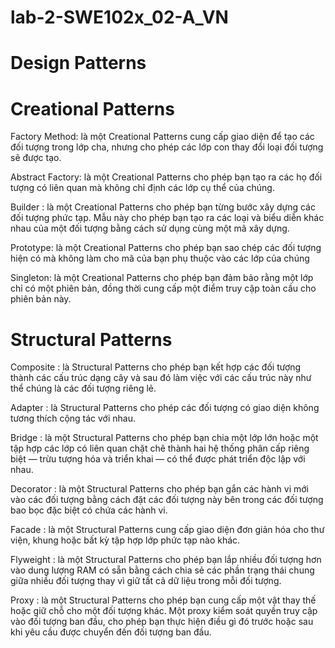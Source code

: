 # lab-2-SWE102x_02-A_VN

# Design Patterns
# Creational Patterns

Factory Method:
là một Creational Patterns cung cấp giao diện để tạo các đối tượng trong lớp cha, 
nhưng cho phép các lớp con thay đổi loại đối tượng sẽ được tạo.

Abstract Factory:
là một Creational Patterns cho phép 
bạn tạo ra các họ đối tượng có liên quan 
mà không chỉ định các lớp cụ thể của chúng.

Builder :
là một Creational Patterns cho phép bạn từng bước xây dựng các đối tượng phức tạp. 
Mẫu này cho phép bạn tạo ra các loại 
và biểu diễn khác nhau của một đối tượng 
bằng cách sử dụng cùng một mã xây dựng.

Prototype:
là một Creational Patterns cho phép bạn sao chép 
các đối tượng hiện có mà không làm cho mã của bạn phụ thuộc vào các lớp của chúng

Singleton:
là một Creational Patterns cho phép bạn đảm bảo rằng 
một lớp chỉ có một phiên bản, 
đồng thời cung cấp một điểm truy cập toàn cầu cho phiên bản này.

# Structural Patterns

Composite :
là Structural Patterns cho phép bạn kết hợp các đối tượng 
thành các cấu trúc dạng cây 
và sau đó làm việc với các cấu trúc này như thể chúng là các đối tượng riêng lẻ.

Adapter :
là Structural Patterns cho phép các đối tượng có giao diện không tương thích cộng tác với nhau.

Bridge :
là một Structural Patterns cho phép bạn chia một lớp lớn 
hoặc một tập hợp các lớp có liên quan chặt chẽ 
thành hai hệ thống phân cấp 
riêng biệt — trừu tượng hóa và triển khai — có thể được phát triển độc lập với nhau.

Decorator :
là một Structural Patterns cho phép bạn gắn các hành vi mới 
vào các đối tượng bằng cách 
đặt các đối tượng này bên trong 
các đối tượng bao bọc đặc biệt có chứa các hành vi.

Facade :
là một Structural Patterns cung cấp giao diện đơn giản hóa 
cho thư viện, khung hoặc bất kỳ tập hợp lớp phức tạp nào khác.

Flyweight :
là một Structural Patterns cho phép bạn lắp nhiều đối tượng hơn 
vào dung lượng RAM có sẵn 
bằng cách chia sẻ các phần trạng thái chung giữa nhiều đối tượng 
thay vì giữ tất cả dữ liệu trong mỗi đối tượng.

Proxy :
là một Structural Patterns cho phép bạn cung cấp một vật thay thế 
hoặc giữ chỗ cho một đối tượng khác. 
Một proxy kiểm soát quyền truy cập vào đối tượng ban đầu, 
cho phép bạn thực hiện điều gì đó 
trước hoặc sau khi yêu cầu được chuyển đến đối tượng ban đầu.
